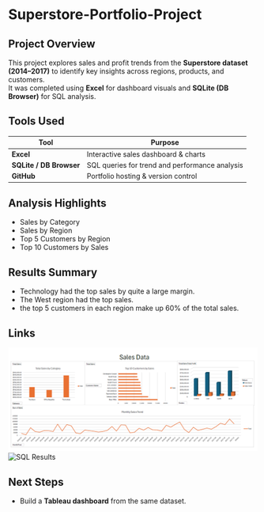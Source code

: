 # Superstore-Portfolio-Project

## Project Overview
This project explores sales and profit trends from the **Superstore dataset (2014–2017)** to identify key insights across regions, products, and customers.  
It was completed using **Excel** for dashboard visuals and **SQLite (DB Browser)** for SQL analysis.

##  Tools Used
| Tool | Purpose |
|------|----------|
| **Excel** | Interactive sales dashboard & charts |
| **SQLite / DB Browser** | SQL queries for trend and performance analysis |
| **GitHub** | Portfolio hosting & version control |

## Analysis Highlights
- Sales by Category  
- Sales by Region
- Top 5 Customers by Region
- Top 10 Customers by Sales

## Results Summary
- Technology had the top sales by quite a large margin.
- The West region had the top sales.
- the top 5 customers in each region make up 60% of the total sales.

## Links
![Excel Dashboard](Superstore-Portfolio-Project/ExcelDashboard.png)
![SQL Results](Screenshots/)

## Next Steps

- Build a **Tableau dashboard** from the same dataset.  

